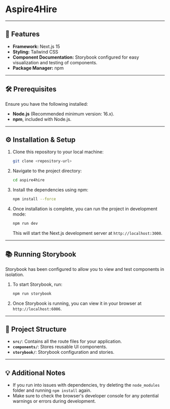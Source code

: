 # **Aspire4Hire**

---

## 🚀 **Features**

- **Framework:** Next.js 15
- **Styling:** Tailwind CSS
- **Component Documentation:** Storybook configured for easy visualization and
  testing of components.
- **Package Manager:** npm

---

## 🛠️ **Prerequisites**

Ensure you have the following installed:

- **Node.js** (Recommended minimum version: 16.x).
- **npm**, included with Node.js.

---

## ⚙️ **Installation & Setup**

1. Clone this repository to your local machine:

   ```bash
   git clone <repository-url>
   ```

2. Navigate to the project directory:

   ```bash
   cd aspire4hire
   ```

3. Install the dependencies using npm:

   ```bash
   npm install --force
   ```

4. Once installation is complete, you can run the project in development mode:

   ```bash
   npm run dev
   ```

   This will start the Next.js development server at `http://localhost:3000`.

---

## 📚 **Running Storybook**

Storybook has been configured to allow you to view and test components in
isolation.

1. To start Storybook, run:

   ```bash
   npm run storybook
   ```

2. Once Storybook is running, you can view it in your browser at
   `http://localhost:6006`.

---

## 📝 **Project Structure**

- **`src/`**: Contains all the route files for your application.
- **`components/`**: Stores reusable UI components.
- **`storybook/`**: Storybook configuration and stories.

---

## 💡 **Additional Notes**

- If you run into issues with dependencies, try deleting the `node_modules`
  folder and running `npm install` again.
- Make sure to check the browser's developer console for any potential warnings
  or errors during development.
